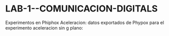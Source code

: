 # LAB-1--COMUNICACION-DIGITALS
Experimentos en Phiphox
Aceleracion: datos exportados de Phypox para el experimento aceleracion sin g
plano:
